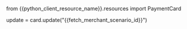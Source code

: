 from {{python_client_resource_name}}.resources import PaymentCard

update = card.update("{{fetch_merchant_scenario_id}}")
